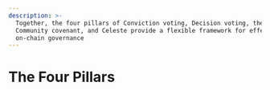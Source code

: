 ```yaml
---
description: >-
  Together, the four pillars of Conviction voting, Decision voting, the
  Community covenant, and Celeste provide a flexible framework for effective
  on-chain governance
---
```


# The Four Pillars

